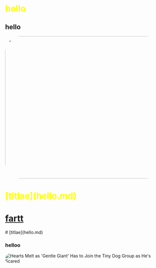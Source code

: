 
  <style>
img {

border-radius: 50px 50px 50px 50px;
}

h1 {

color: yellow;

}
    
  </style>
  <h1>hello</h1>
  <h2>hello</h2>
  <img src="https://github.com/zephyrBlogerOfficial/site-official/assets/138673777/224dbfca-3cd7-40b5-9f8c-c42b87cf08b6" height="460" width="1200"/>
<h1>[titlae](hello.md)</h1>
<h1><a href="hello.md">fartt</a></h1>
# [titlae](hello.md)
<h3>helloo</h3>
<img src="https://d.newsweek.com/en/full/2253697/mastiff-looking-sad-while-lying-down.jpg?w=1600&amp;h=1600&amp;q=88&amp;f=1d1cabcd7825b67df9b2538f7882d62e" alt="Hearts Melt as &#39;Gentle Giant&#39; Has to Join the Tiny Dog Group as He&#39;s Scared"/>
